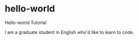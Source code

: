 # hello-world
Hello-world Tutorial

I am a graduate student in English who'd like to learn to code. 
